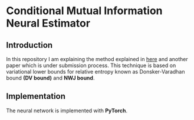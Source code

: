 # Conditional Mutual Information Neural Estimator

## Introduction
In this repository I am explaining the method explained in [here](https://arxiv.org/abs/1911.02277) and another paper which is under submission process.
This technique is based on variational lower bounds for relative entropy known as Donsker-Varadhan bound **(DV bound)** and **NWJ bound**. 

## Implementation
The neural network is implemented with **PyTorch**.

